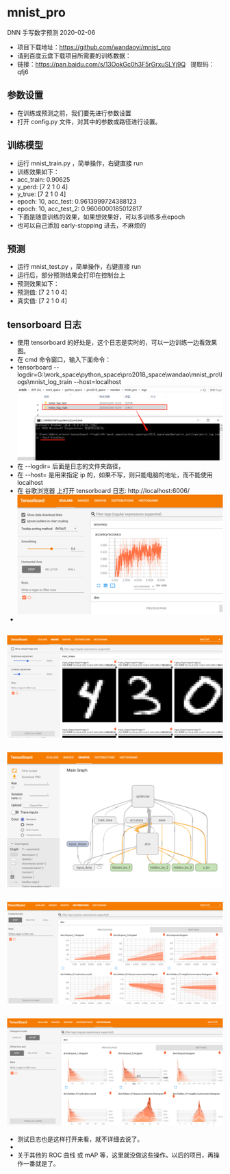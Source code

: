 # mnist_pro
DNN 手写数字预测 2020-02-06
- 项目下载地址：https://github.com/wandaoyi/mnist_pro
- 请到百度云盘下载项目所需要的训练数据：
- 链接：https://pan.baidu.com/s/13OokGc0h3F5rGrxuSLYj9Q   提取码：qfj6 

## 参数设置
- 在训练或预测之前，我们要先进行参数设置
- 打开 config.py 文件，对其中的参数或路径进行设置。

## 训练模型
- 运行 mnist_train.py ，简单操作，右键直接 run
- 训练效果如下：
- acc_train: 0.90625
- y_perd: [7 2 1 0 4]
- y_true: [7 2 1 0 4]
- epoch: 10, acc_test: 0.9613999724388123
- epoch: 10, acc_test_2: 0.9606000185012817
- 下面是随意训练的效果，如果想效果好，可以多训练多点epoch
- 也可以自己添加 early-stopping 进去，不麻烦的

## 预测
- 运行 mnist_test.py ，简单操作，右键直接 run
- 运行后，部分预测结果会打印在控制台上
- 预测效果如下：
- 预测值: [7 2 1 0 4]
- 真实值: [7 2 1 0 4]

## tensorboard 日志
- 使用 tensorboard 的好处是，这个日志是实时的，可以一边训练一边看效果图。
- 在 cmd 命令窗口，输入下面命令：
- tensorboard --logdir=G:\work_space\python_space\pro2018_space\wandao\mnist_pro\logs\mnist_log_train --host=localhost
![image](./docs/images/open_tensorboard.png)
- 在 --logdir= 后面是日志的文件夹路径，
- 在 --host= 是用来指定 ip 的，如果不写，则只能电脑的地址，而不能使用 localhost
- 在 谷歌浏览器 上打开 tensorboard 日志: http://localhost:6006/
![image](./docs/images/tensorboard_acc.png)
- 
![image](./docs/images/tensorboard_image.png)
- 
![image](./docs/images/tensorboard_graph.png)
- 
![image](./docs/images/tensorboard_param.png)
- 
![image](./docs/images/tensorboard_histograms.png)
- 
- 测试日志也是这样打开来看，就不详细去说了。
- 
- 关于其他的 ROC 曲线 或 mAP 等，这里就没做这些操作。以后的项目，再操作一番就是了。
